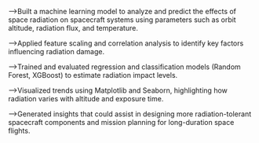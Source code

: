 -->Built a machine learning model to analyze and predict the effects of space radiation on spacecraft systems using parameters such as orbit altitude, radiation flux, and temperature.

-->Applied feature scaling and correlation analysis to identify key factors influencing radiation damage.

-->Trained and evaluated regression and classification models (Random Forest, XGBoost) to estimate radiation impact levels.

-->Visualized trends using Matplotlib and Seaborn, highlighting how radiation varies with altitude and exposure time.

-->Generated insights that could assist in designing more radiation-tolerant spacecraft components and mission planning for long-duration space flights.

